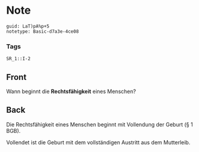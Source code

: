 # Note
```
guid: LaT)pA%p+5
notetype: Basic-d7a3e-4ce08
```

### Tags
```
SR_1::I-2
```

## Front
Wann beginnt die <b>Rechtsfähigkeit</b> eines Menschen?

## Back
Die Rechtsfähigkeit eines Menschen beginnt mit Vollendung der
Geburt (§ 1 BGB).
<div>
  Vollendet ist die Geburt mit dem vollständigen Austritt aus dem
  Mutterleib.
</div>

